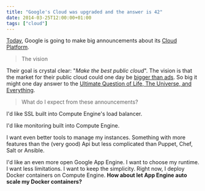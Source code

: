 ```yaml
---
title: "Google's Cloud was upgraded and the answer is 42"
date: 2014-03-25T12:00:00+01:00
tags: ["cloud"]
---
```


<a href="https://cloud.google.com/events/google-cloud-platform-live/">Today</a>, Google is going to make big announcements about its <a href="https://cloud.google.com/">Cloud Platform</a>.

<blockquote>
  The vision
</blockquote>

Their goal is crystal clear: "<em>Make the best public cloud</em>". The vision is that the market for their public cloud could one day be <a href="http://www.wired.com/wiredenterprise/2014/03/urs-google-story/">bigger than ads</a>. So big it might one day answer to the <a href="http://en.wikipedia.org/wiki/Phrases_from_The_Hitchhiker%27s_Guide_to_the_Galaxy#Answer_to_the_Ultimate_Question_of_Life.2C_the_Universe.2C_and_Everything_.2842.29">Ultimate Question of Life, The Universe, and Everything</a>.

<blockquote>
  What do I expect from these announcements?
</blockquote>

I'd like SSL built into Compute Engine's load balancer.

I'd like monitoring built into Compute Engine.

I want even better tools to manage my instances. Something with more features than the (very good) Api but less complicated than Puppet, Chef, Salt or Ansible.

I'd like an even more open Google App Engine. I want to choose my runtime. I want less limitations. I want to keep the simplicity.
Right now, I deploy Docker containers on Compute Engine. <strong>How about let App Engine auto scale my Docker containers?</strong>
